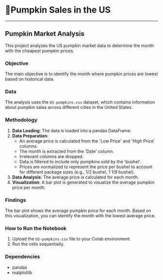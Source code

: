 # 🎃Pumpkin Sales in the US
---
## Pumpkin Market Analysis

This project analyzes the US pumpkin market data to determine the month with the cheapest pumpkin prices.

### Objective

The main objective is to identify the month where pumpkin prices are lowest based on historical data.

### Data

The analysis uses the `US-pumpkins.csv` dataset, which contains information about pumpkin sales across different cities in the United States.

### Methodology

1.  **Data Loading**: The data is loaded into a pandas DataFrame.
2.  **Data Preparation**:
    *   An average price is calculated from the 'Low Price' and 'High Price' columns.
    *   The month is extracted from the 'Date' column.
    *   Irrelevant columns are dropped.
    *   Data is filtered to include only pumpkins sold by the 'bushel'.
    *   Prices are normalized to represent the price per bushel to account for different package sizes (e.g., 1/2 bushel, 1 1/9 bushel).
3.  **Data Analysis**: The average price is calculated for each month.
4.  **Visualization**: A bar plot is generated to visualize the average pumpkin price per month.

### Findings

The bar plot shows the average pumpkin price for each month. Based on this visualization, you can identify the month with the lowest average price.

### How to Run the Notebook

1.  Upload the `US-pumpkins.csv` file to your Colab environment.
2.  Run the cells sequentially.

### Dependencies

*   pandas
*   matplotlib
